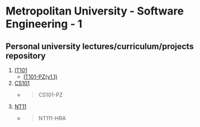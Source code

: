 # Metropolitan University - Software Engineering - 1
## Personal university lectures/curriculum/projects repository

1. [IT101](https://github.com/7aske/uni/tree/master/it101)
	* [IT101-PZ(v1.1)](https://7aske.github.io/uni/it101/it101-pz-nikola_tasic_3698)
2. [CS101](https://github.com/7aske/uni/tree/master/cs101)
	* > CS101-PZ
3. [NT11](https://github.com/7aske/uni/tree/master/nt111)
	* > NT111-HRA
